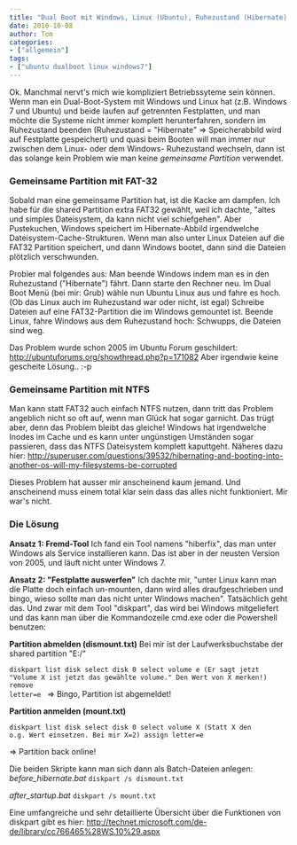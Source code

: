 ```yaml
---
title: "Dual Boot mit Windows, Linux (Ubuntu), Ruhezustand (Hibernate) und gemeinsamer Partition"
date: 2010-10-08
author: Tom
categories:
- ["allgemein"]
tags:
- ["ubuntu dualboot linux windows7"]
---
```

Ok. Manchmal nervt's mich wie kompliziert Betriebssyteme sein können.
Wenn man ein Dual-Boot-System mit Windows und Linux hat (z.B. Windows 7 und Ubuntu) und beide laufen auf getrennten Festplatten, und man möchte die Systeme nicht immer komplett herunterfahren, 
sondern im Ruhezustand beenden (Ruhezustand = "Hibernate" => Speicherabbild wird auf Festplatte gespeichert) und quasi beim Booten will man immer nur zwischen dem Linux- oder dem Windows- Ruhezustand wechseln, dann ist das solange kein Problem wie man keine *gemeinsame Partition* verwendet. 


<h3>Gemeinsame Partition mit FAT-32</h3>
Sobald man eine gemeinsame Partition hat, ist die Kacke am dampfen. 
Ich habe für die shared Partition extra FAT32 gewählt, weil ich dachte, "altes und simples Dateisystem, da kann nicht viel schiefgehen".
Aber Pustekuchen, Windows speichert im Hibernate-Abbild irgendwelche Dateisystem-Cache-Strukturen.
Wenn man also unter Linux Dateien auf die FAT32 Partition speichert, und dann Windows bootet, dann sind die Dateien plötzlich verschwunden. 

Probier mal folgendes aus: 
Man beende Windows indem man es in den Ruhezustand ("Hibernate") fährt.
Dann starte den Rechner neu. Im Dual Boot Menü (bei mir: Grub) wähle nun Ubuntu Linux aus und fahre es hoch. 
(Ob das Linux auch im Ruhezustand war oder nicht, ist egal)
Schreibe Dateien auf eine FAT32-Partition die im Windows gemountet ist. 
Beende Linux, fahre Windows aus dem Ruhezustand hoch: Schwupps, die Dateien sind weg. 

Das Problem wurde schon 2005 im Ubuntu Forum geschildert: 
<a href="http://ubuntuforums.org/showthread.php?p=171082">http://ubuntuforums.org/showthread.php?p=171082</a>
Aber irgendwie keine gescheite Lösung.. :-p

<h3>Gemeinsame Partition mit NTFS</h3>
Man kann statt FAT32 auch einfach NTFS nutzen, dann tritt das Problem angeblich nicht so oft auf, wenn man Glück hat sogar garnicht. 
Das trügt aber, denn das Problem bleibt das gleiche! Windows hat irgendwelche Inodes im Cache und es kann unter ungünstigen Umständen sogar passieren, dass das NTFS Dateisystem komplett kaputtgeht.
Näheres dazu hier: 
<a href="http://superuser.com/questions/39532/hibernating-and-booting-into-another-os-will-my-filesystems-be-corrupted">http://superuser.com/questions/39532/hibernating-and-booting-into-another-os-will-my-filesystems-be-corrupted</a>


Dieses Problem hat ausser mir anscheinend kaum jemand. 
Und anscheinend muss einem total klar sein dass das alles nicht funktioniert. Mir war's nicht. 


<h3>Die Lösung</h3>

<strong>Ansatz 1: Fremd-Tool</strong>
Ich fand ein Tool namens "hiberfix", das man unter Windows als Service installieren kann.
Das ist aber in der neusten Version von 2005, und läuft nicht unter Windows 7.

<strong>Ansatz 2: "Festplatte auswerfen"</strong>
Ich dachte mir, "unter Linux kann man die Platte doch einfach un-mounten, dann wird alles draufgeschrieben und bingo, 
wieso sollte man das nicht unter Windows machen".
Tatsächlich geht das. 
Und zwar mit dem Tool "diskpart", das wird bei Windows mitgeliefert und das kann man über die Kommandozeile cmd.exe oder die Powershell benutzen:


<strong>Partition abmelden (dismount.txt)</strong>
Bei mir ist der Laufwerksbuchstabe der shared partition "E:/"

<code>diskpart
list disk
select disk 0
select volume e
(Er sagt jetzt "Volume X ist jetzt das gewählte volume." Den Wert von X merken!)
remove letter=e
</code>
=> Bingo, Partition ist abgemeldet!


<strong>Partition anmelden (mount.txt)</strong>

<code>diskpart
list disk
select disk 0
select volume X 
(Statt X den o.g. Wert einsetzen. Bei mir X=2)
assign letter=e</code>

=> Partition back online!


Die beiden Skripte kann man sich dann als Batch-Dateien anlegen: 
<em>before_hibernate.bat</em>
<code>diskpart /s dismount.txt </code>

<em>after_startup.bat</em>
<code>diskpart /s mount.txt </code>


Eine umfangreiche und sehr detaillierte Übersicht über die Funktionen von diskpart gibt es hier: 
<a href="http://technet.microsoft.com/de-de/library/cc766465%28WS.10%29.aspx">http://technet.microsoft.com/de-de/library/cc766465%28WS.10%29.aspx</a>
